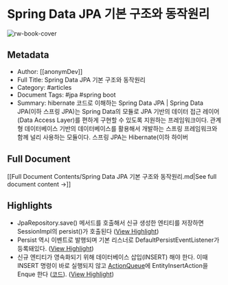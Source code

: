 # Spring Data JPA 기본 구조와 동작원리

![rw-book-cover](https://img1.daumcdn.net/thumb/R1280x0/?fname=http://t1.daumcdn.net/brunch/service/user/7hZs/image/w2GywwwAifbWrXPHcZ1cNsP4Xso.jpg)

## Metadata
- Author: [[anonymDev]]
- Full Title: Spring Data JPA 기본 구조와 동작원리
- Category: #articles
- Document Tags:  #jpa  #spring boot 
- Summary: hibernate 코드로 이해하는 Spring Data JPA | Spring Data JPA(이하 스프링 JPA)는 Spring Data의 모듈로 JPA 기반의 데이터 접근 레이어(Data Access Layer)를 편하게 구현할 수 있도록 지원하는 프레임워크이다. 관계형 데이터베이스 기반의 데이터베이스를 활용해서 개발하는 스프링 프레임워크와 함께 널리 사용하는 모듈이다.  스프링 JPA는 Hibernate(이하 하이버

## Full Document
[[Full Document Contents/Spring Data JPA 기본 구조와 동작원리.md|See full document content →]]

## Highlights
- JpaRepository.save() 메서드를 호출해서 신규 생성한 엔티티를 저장하면 SessionImpl의 persist()가 호출된다 ([View Highlight](https://read.readwise.io/read/01hcc7r3956twa5h7a6scc9hfs))
- Persist 역시 이벤트로 발행되며 기본 리스너로 DefaultPersistEventListener가 등록돼있다. ([View Highlight](https://read.readwise.io/read/01hcc7rvkkwzv18jww574h55py))
- 신규 엔티티가 영속화되기 위해 데이터베이스 삽입(INSERT) 해야 한다. 이때 INSERT 명령이 바로 실행되지 않고 [ActionQueue](https://github.com/hibernate/hibernate-orm/blob/5b907ae8b13628baca432dd7269732e602a956b5/hibernate-core/src/main/java/org/hibernate/engine/spi/ActionQueue.java#L69)에 EntityInsertAction을 Enque 한다 ([코드](https://github.com/hibernate/hibernate-orm/blob/5b907ae8b13628baca432dd7269732e602a956b5/hibernate-core/src/main/java/org/hibernate/event/internal/AbstractSaveEventListener.java#L286)). ([View Highlight](https://read.readwise.io/read/01hcc823qerx0f0140ty7f86pv))
